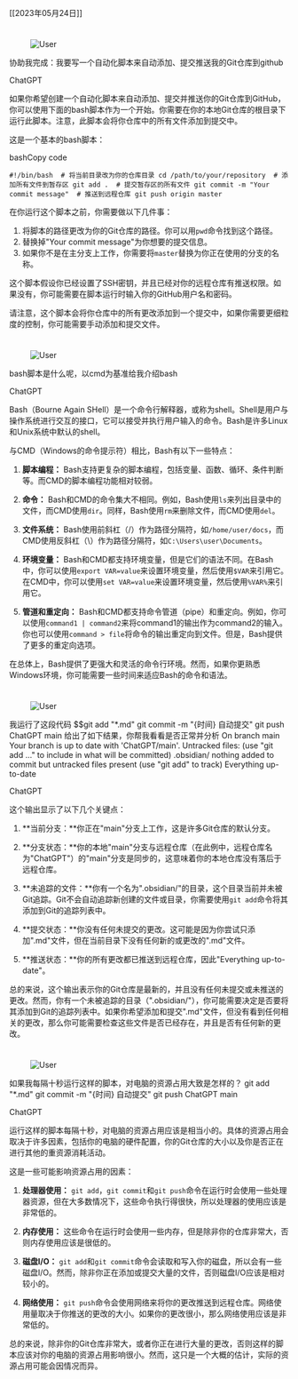 [[2023年05月24日]]

![](data:image/svg+xml,%3csvg%20xmlns=%27http://www.w3.org/2000/svg%27%20version=%271.1%27%20width=%2738%27%20height=%2738%27/%3e)![User](https://chat.openai.com/_next/image?url=https%3A%2F%2Flh3.googleusercontent.com%2Fa%2FAGNmyxZMpNY1oWtti929rj-1YNwVNm5R2WyUPqV3tGg6%3Ds96-c&w=96&q=75)

协助我完成：我要写一个自动化脚本来自动添加、提交推送我的Git仓库到github

ChatGPT

如果你希望创建一个自动化脚本来自动添加、提交并推送你的Git仓库到GitHub，你可以使用下面的bash脚本作为一个开始。你需要在你的本地Git仓库的根目录下运行此脚本。注意，此脚本会将你仓库中的所有文件添加到提交中。

这是一个基本的bash脚本：

bashCopy code

`#!/bin/bash  # 将当前目录改为你的仓库目录 cd /path/to/your/repository  # 添加所有文件到暂存区 git add .  # 提交暂存区的所有文件 git commit -m "Your commit message"  # 推送到远程仓库 git push origin master`

在你运行这个脚本之前，你需要做以下几件事：

1.  将脚本的路径更改为你的Git仓库的路径。你可以用`pwd`命令找到这个路径。
2.  替换掉"Your commit message"为你想要的提交信息。
3.  如果你不是在主分支上工作，你需要将`master`替换为你正在使用的分支的名称。

这个脚本假设你已经设置了SSH密钥，并且已经对你的远程仓库有推送权限。如果没有，你可能需要在脚本运行时输入你的GitHub用户名和密码。

请注意，这个脚本会将你仓库中的所有更改添加到一个提交中，如果你需要更细粒度的控制，你可能需要手动添加和提交文件。

![](data:image/svg+xml,%3csvg%20xmlns=%27http://www.w3.org/2000/svg%27%20version=%271.1%27%20width=%2738%27%20height=%2738%27/%3e)![User](https://chat.openai.com/_next/image?url=https%3A%2F%2Flh3.googleusercontent.com%2Fa%2FAGNmyxZMpNY1oWtti929rj-1YNwVNm5R2WyUPqV3tGg6%3Ds96-c&w=96&q=75)

bash脚本是什么呢，以cmd为基准给我介绍bash

ChatGPT

Bash（Bourne Again SHell）是一个命令行解释器，或称为shell。Shell是用户与操作系统进行交互的接口，它可以接受并执行用户输入的命令。Bash是许多Linux和Unix系统中默认的shell。

与CMD（Windows的命令提示符）相比，Bash有以下一些特点：

1.  **脚本编程：** Bash支持更复杂的脚本编程，包括变量、函数、循环、条件判断等。而CMD的脚本编程功能相对较弱。
    
2.  **命令：** Bash和CMD的命令集大不相同。例如，Bash使用`ls`来列出目录中的文件，而CMD使用`dir`。同样，Bash使用`rm`来删除文件，而CMD使用`del`。
    
3.  **文件系统：** Bash使用前斜杠（/）作为路径分隔符，如`/home/user/docs`，而CMD使用反斜杠（\）作为路径分隔符，如`C:\Users\user\Documents`。
    
4.  **环境变量：** Bash和CMD都支持环境变量，但是它们的语法不同。在Bash中，你可以使用`export VAR=value`来设置环境变量，然后使用`$VAR`来引用它。在CMD中，你可以使用`set VAR=value`来设置环境变量，然后使用`%VAR%`来引用它。
    
5.  **管道和重定向：** Bash和CMD都支持命令管道（pipe）和重定向。例如，你可以使用`command1 | command2`来将command1的输出作为command2的输入。你也可以使用`command > file`将命令的输出重定向到文件。但是，Bash提供了更多的重定向选项。
    

在总体上，Bash提供了更强大和灵活的命令行环境。然而，如果你更熟悉Windows环境，你可能需要一些时间来适应Bash的命令和语法。

![](data:image/svg+xml,%3csvg%20xmlns=%27http://www.w3.org/2000/svg%27%20version=%271.1%27%20width=%2738%27%20height=%2738%27/%3e)![User](https://chat.openai.com/_next/image?url=https%3A%2F%2Flh3.googleusercontent.com%2Fa%2FAGNmyxZMpNY1oWtti929rj-1YNwVNm5R2WyUPqV3tGg6%3Ds96-c&w=96&q=75)

我运行了这段代码 $$git add "*.md" git commit -m "{时间} 自动提交" git push ChatGPT main 给出了如下结果，你帮我看看是否正常并分析 On branch main Your branch is up to date with 'ChatGPT/main'. Untracked files: (use "git add <file>..." to include in what will be committed) .obsidian/ nothing added to commit but untracked files present (use "git add" to track) Everything up-to-date

ChatGPT

这个输出显示了以下几个关键点：

1.  **当前分支：**你正在"main"分支上工作，这是许多Git仓库的默认分支。
    
2.  **分支状态：**你的本地"main"分支与远程仓库（在此例中，远程仓库名为"ChatGPT"）的"main"分支是同步的，这意味着你的本地仓库没有落后于远程仓库。
    
3.  **未追踪的文件：**你有一个名为".obsidian/"的目录，这个目录当前并未被Git追踪。Git不会自动追踪新创建的文件或目录，你需要使用`git add`命令将其添加到Git的追踪列表中。
    
4.  **提交状态：**你没有任何未提交的更改。这可能是因为你尝试只添加".md"文件，但在当前目录下没有任何新的或更改的".md"文件。
    
5.  **推送状态：**你的所有更改都已推送到远程仓库，因此"Everything up-to-date"。
    

总的来说，这个输出表示你的Git仓库是最新的，并且没有任何未提交或未推送的更改。然而，你有一个未被追踪的目录（".obsidian/"），你可能需要决定是否要将其添加到Git的追踪列表中。如果你希望添加和提交".md"文件，但没有看到任何相关的更改，那么你可能需要检查这些文件是否已经存在，并且是否有任何新的更改。

![](data:image/svg+xml,%3csvg%20xmlns=%27http://www.w3.org/2000/svg%27%20version=%271.1%27%20width=%2738%27%20height=%2738%27/%3e)![User](https://chat.openai.com/_next/image?url=https%3A%2F%2Flh3.googleusercontent.com%2Fa%2FAGNmyxZMpNY1oWtti929rj-1YNwVNm5R2WyUPqV3tGg6%3Ds96-c&w=96&q=75)

如果我每隔十秒运行这样的脚本，对电脑的资源占用大致是怎样的？ git add "*.md" git commit -m "{时间} 自动提交" git push ChatGPT main

ChatGPT

运行这样的脚本每隔十秒，对电脑的资源占用应该是相当小的。具体的资源占用会取决于许多因素，包括你的电脑的硬件配置，你的Git仓库的大小以及你是否正在进行其他的重资源消耗活动。

这是一些可能影响资源占用的因素：

1.  **处理器使用：** `git add`，`git commit`和`git push`命令在运行时会使用一些处理器资源，但在大多数情况下，这些命令执行得很快，所以处理器的使用应该是非常低的。
    
2.  **内存使用：** 这些命令在运行时会使用一些内存，但是除非你的仓库非常大，否则内存使用应该是很低的。
    
3.  **磁盘I/O：** `git add`和`git commit`命令会读取和写入你的磁盘，所以会有一些磁盘I/O。然而，除非你正在添加或提交大量的文件，否则磁盘I/O应该是相对较小的。
    
4.  **网络使用：** `git push`命令会使用网络来将你的更改推送到远程仓库。网络使用量取决于你推送的更改的大小。如果你的更改很小，那么网络使用应该是非常低的。
    

总的来说，除非你的Git仓库非常大，或者你正在进行大量的更改，否则这样的脚本应该对你的电脑的资源占用影响很小。然而，这只是一个大概的估计，实际的资源占用可能会因情况而异。